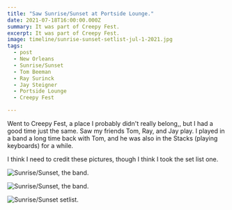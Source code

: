 ```yaml
---
title: "Saw Sunrise/Sunset at Portside Lounge."
date: 2021-07-18T16:00:00.000Z
summary: It was part of Creepy Fest.
excerpt: It was part of Creepy Fest.
image: timeline/sunrise-sunset-setlist-jul-1-2021.jpg
tags:
  - post 
  - New Orleans
  - Sunrise/Sunset
  - Tom Beeman
  - Ray Surinck
  - Jay Steigner
  - Portside Lounge
  - Creepy Fest

---
```


Went to Creepy Fest, a place I probably didn't really belong,, but I had a good time just the same. Saw my friends Tom, Ray, and Jay play. I played in a band a long time back with Tom, and he was also in the Stacks (playing keyboards) for a while.

I think I need to credit these pictures, though I think I took the set list one.

![Sunrise/Sunset, the band.](/static/img/timeline/sunrise-sunset-1-jul-1-2021.jpg)

![Sunrise/Sunset, the band.](/static/img/timeline/sunrise-sunset-2-jul-1-2021.jpg)

![Sunrise/Sunset setlist.](/static/img/timeline/sunrise-sunset-setlist-jul-1-2021.jpg)